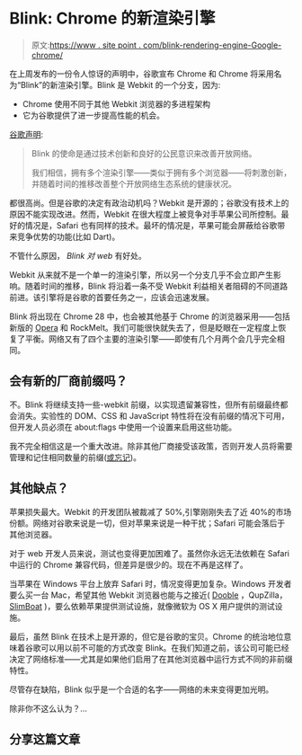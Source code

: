 # Blink: Chrome 的新渲染引擎

> 原文:[https://www . site point . com/blink-rendering-engine-Google-chrome/](https://www.sitepoint.com/blink-rendering-engine-google-chrome/)

在上周发布的一份令人惊讶的声明中，谷歌宣布 Chrome 和 Chrome 将采用名为“Blink”的新渲染引擎。Blink 是 Webkit 的一个分支，因为:

*   Chrome 使用不同于其他 Webkit 浏览器的多进程架构
*   它为谷歌提供了进一步提高性能的机会。

[谷歌声明](http://www.chromium.org/blink):

> Blink 的使命是通过技术创新和良好的公民意识来改善开放网络。
> 
> 我们相信，拥有多个渲染引擎——类似于拥有多个浏览器——将刺激创新，并随着时间的推移改善整个开放网络生态系统的健康状况。

都很高尚。但是谷歌的决定有政治动机吗？Webkit 是开源的；谷歌没有技术上的原因不能实现改进。然而，Webkit 在很大程度上被竞争对手苹果公司所控制。最好的情况是，Safari 也有同样的技术。最坏的情况是，苹果可能会屏蔽给谷歌带来竞争优势的功能(比如 Dart)。

不管什么原因， *Blink 对 web* 有好处。

Webkit 从来就不是一个单一的渲染引擎，所以另一个分支几乎不会立即产生影响。随着时间的推移，Blink 将沿着一条不受 Webkit 利益相关者阻碍的不同道路前进。该引擎将是谷歌的首要任务之一，应该会迅速发展。

Blink 将出现在 Chrome 28 中，也会被其他基于 Chrome 的浏览器采用——包括新版的 [Opera](/opera-switches-to-webkit-rendering-engine/) 和 RockMelt。我们可能很快就失去了，但是眨眼在一定程度上恢复了平衡。网络又有了四个主要的渲染引擎——即使有几个月两个会几乎完全相同。

## 会有新的厂商前缀吗？

不。Blink 将继续支持一些-webkit 前缀，以实现遗留兼容性，但所有前缀最终都会消失。实验性的 DOM、CSS 和 JavaScript 特性将在没有前缀的情况下可用，但开发人员必须在 about:flags 中使用一个设置来启用这些功能。

我不完全相信这是一个重大改进。除非其他厂商接受该政策，否则开发人员将需要管理和记住相同数量的前缀([或忘记](/w3c-css-webkit-prefix-crisis/))。

## 其他缺点？

苹果损失最大。Webkit 的开发团队被裁减了 50%,引擎刚刚失去了近 40%的市场份额。网络对谷歌来说是一切，但对苹果来说是一种干扰；Safari 可能会落后于其他浏览器。

对于 web 开发人员来说，测试也变得更加困难了。虽然你永远无法依赖在 Safari 中运行的 Chrome 兼容代码，但差异是很少的。现在不再是这样了。

当苹果在 Windows 平台上放弃 Safari 时，情况变得更加复杂。Windows 开发者要么买一台 Mac，希望其他 Webkit 浏览器也能与之接近( [Dooble](http://dooble.sourceforge.net/) ，QupZilla， [SlimBoat](http://www.slimboat.com/) )，要么依赖苹果提供测试设施，就像微软为 OS X 用户提供的测试设施。

最后，虽然 Blink 在技术上是开源的，但它是谷歌的宝贝。Chrome 的统治地位意味着谷歌可以用以前不可能的方式改变 Blink。在我们知道之前，该公司可能已经决定了网络标准——尤其是如果他们启用了在其他浏览器中运行方式不同的非前缀特性。

尽管存在缺陷，Blink 似乎是一个合适的名字——网络的未来变得更加光明。

除非你不这么认为？…

## 分享这篇文章